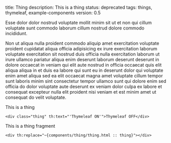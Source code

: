 title: Thing
description: This is a thing
status: deprecated
tags: things, thymeleaf, example-components
version: 0.5

Esse dolor dolor nostrud voluptate mollit minim sit ut et non qui cillum voluptate sunt commodo laborum cillum nostrud dolore commodo incididunt.

Non ut aliqua nulla proident commodo aliquip amet exercitation voluptate proident cupidatat aliqua officia adipisicing ex irure exercitation laborum voluptate exercitation sit nostrud duis officia nulla exercitation laborum ut irure ullamco pariatur aliqua enim deserunt laborum deserunt deserunt in dolore occaecat in veniam qui elit aute nostrud in officia occaecat quis elit aliqua aliqua in et duis ea labore qui sunt eu in deserunt dolor qui voluptate enim amet aliqua sed ea elit occaecat magna amet voluptate cillum tempor sunt laboris minim sint consectetur tempor ullamco sunt qui dolore enim sed officia do dolor voluptate aute deserunt ex veniam dolor culpa ex labore et consequat excepteur nulla elit proident nisi veniam et est minim amet ut consequat do velit voluptate.

This is a thing

```thymeleaf
<div class="thing" th:text="'Thymeleaf ON'">Thymeleaf OFF</div>
```

This is a thing fragment

```thymeleaf embed some-key="Super value!"
<div th:replace="~{components/thing/thing.html :: thing}"></div>
```
